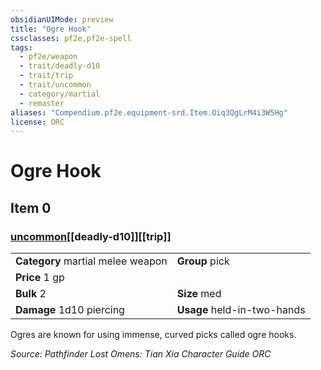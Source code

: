 ```yaml
---
obsidianUIMode: preview
title: "Ogre Hook"
cssclasses: pf2e,pf2e-spell
tags:
  - pf2e/weapon
  - trait/deadly-d10
  - trait/trip
  - trait/uncommon
  - category/martial
  - remaster
aliases: "Compendium.pf2e.equipment-srd.Item.Oiq3QgLrM4i3W5Hg"
license: ORC
---
```

# Ogre Hook
## Item 0
### [uncommon](uncommon "Uncommon Rarity Trait")[[deadly-d10]][[trip]]

|  |  |
| -- | -- |
| **Category** martial melee weapon | **Group** pick |
| **Price** 1 gp |  |
| **Bulk** 2 | **Size** med |
| **Damage** 1d10 piercing  | **Usage** held-in-two-hands |



Ogres are known for using immense, curved picks called ogre hooks.

*Source: Pathfinder Lost Omens: Tian Xia Character Guide*
*ORC*